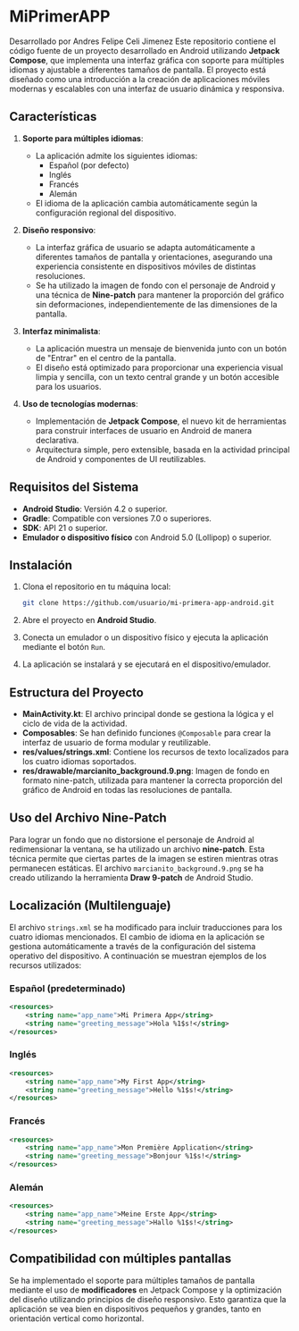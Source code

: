 # MiPrimerAPP
Desarrollado por Andres Felipe Celi Jimenez
Este repositorio contiene el código fuente de un proyecto desarrollado en Android utilizando **Jetpack Compose**, que implementa una interfaz gráfica con soporte para múltiples idiomas y ajustable a diferentes tamaños de pantalla. El proyecto está diseñado como una introducción a la creación de aplicaciones móviles modernas y escalables con una interfaz de usuario dinámica y responsiva.

## Características

1. **Soporte para múltiples idiomas**: 
   - La aplicación admite los siguientes idiomas:
     - Español (por defecto)
     - Inglés
     - Francés
     - Alemán
   - El idioma de la aplicación cambia automáticamente según la configuración regional del dispositivo.

2. **Diseño responsivo**:
   - La interfaz gráfica de usuario se adapta automáticamente a diferentes tamaños de pantalla y orientaciones, asegurando una experiencia consistente en dispositivos móviles de distintas resoluciones.
   - Se ha utilizado la imagen de fondo con el personaje de Android y una técnica de **Nine-patch** para mantener la proporción del gráfico sin deformaciones, independientemente de las dimensiones de la pantalla.

3. **Interfaz minimalista**:
   - La aplicación muestra un mensaje de bienvenida junto con un botón de "Entrar" en el centro de la pantalla.
   - El diseño está optimizado para proporcionar una experiencia visual limpia y sencilla, con un texto central grande y un botón accesible para los usuarios.

4. **Uso de tecnologías modernas**:
   - Implementación de **Jetpack Compose**, el nuevo kit de herramientas para construir interfaces de usuario en Android de manera declarativa.
   - Arquitectura simple, pero extensible, basada en la actividad principal de Android y componentes de UI reutilizables.

## Requisitos del Sistema

- **Android Studio**: Versión 4.2 o superior.
- **Gradle**: Compatible con versiones 7.0 o superiores.
- **SDK**: API 21 o superior.
- **Emulador o dispositivo físico** con Android 5.0 (Lollipop) o superior.

## Instalación

1. Clona el repositorio en tu máquina local:

   ```bash
   git clone https://github.com/usuario/mi-primera-app-android.git
   ```

2. Abre el proyecto en **Android Studio**.

3. Conecta un emulador o un dispositivo físico y ejecuta la aplicación mediante el botón `Run`.

4. La aplicación se instalará y se ejecutará en el dispositivo/emulador.

## Estructura del Proyecto

- **MainActivity.kt**: El archivo principal donde se gestiona la lógica y el ciclo de vida de la actividad.
- **Composables**: Se han definido funciones `@Composable` para crear la interfaz de usuario de forma modular y reutilizable.
- **res/values/strings.xml**: Contiene los recursos de texto localizados para los cuatro idiomas soportados.
- **res/drawable/marcianito_background.9.png**: Imagen de fondo en formato nine-patch, utilizada para mantener la correcta proporción del gráfico de Android en todas las resoluciones de pantalla.

## Uso del Archivo Nine-Patch

Para lograr un fondo que no distorsione el personaje de Android al redimensionar la ventana, se ha utilizado un archivo **nine-patch**. Esta técnica permite que ciertas partes de la imagen se estiren mientras otras permanecen estáticas. El archivo `marcianito_background.9.png` se ha creado utilizando la herramienta **Draw 9-patch** de Android Studio.

## Localización (Multilenguaje)

El archivo `strings.xml` se ha modificado para incluir traducciones para los cuatro idiomas mencionados. El cambio de idioma en la aplicación se gestiona automáticamente a través de la configuración del sistema operativo del dispositivo. A continuación se muestran ejemplos de los recursos utilizados:

### Español (predeterminado)
```xml
<resources>
    <string name="app_name">Mi Primera App</string>
    <string name="greeting_message">Hola %1$s!</string>
</resources>
```

### Inglés
```xml
<resources>
    <string name="app_name">My First App</string>
    <string name="greeting_message">Hello %1$s!</string>
</resources>
```

### Francés
```xml
<resources>
    <string name="app_name">Mon Première Application</string>
    <string name="greeting_message">Bonjour %1$s!</string>
</resources>
```

### Alemán
```xml
<resources>
    <string name="app_name">Meine Erste App</string>
    <string name="greeting_message">Hallo %1$s!</string>
</resources>
```

## Compatibilidad con múltiples pantallas

Se ha implementado el soporte para múltiples tamaños de pantalla mediante el uso de **modificadores** en Jetpack Compose y la optimización del diseño utilizando principios de diseño responsivo. Esto garantiza que la aplicación se vea bien en dispositivos pequeños y grandes, tanto en orientación vertical como horizontal.
